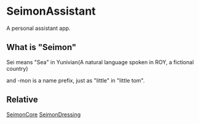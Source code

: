 # SeimonAssistant

A personal assistant app.

## What is "Seimon"
Sei means "Sea" in Yunivian(A natural language spoken in ROY, a fictional country)

and -mon is a name prefix, just as "little" in "little tom".


## Relative
[SeimonCore](https://github.com/NBDatsuya/SeimonCore)
[SeimonDressing](https://github.com/NBDatsuya/SeimonDressing)
